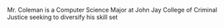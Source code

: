 <!DOCTYPE html> 
 <head> 
  <title> Meet Michael Coleman </title>
    <meta charset="UTF-8">
  <meta name="description" content="Mr. Coleman is..." 
  </head>
 
  <body>
   
  <p>
   Mr. Coleman is a Computer Science Major at John Jay College of Criminal Justice seeking to diversify his skill set
  </p>
  </body> 
  
    
